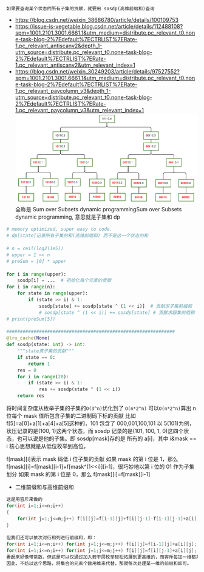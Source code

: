 `如果要查询某个状态的所有子集的贡献，就要用 sosdp(高维前缀和)查询`

- https://blog.csdn.net/weixin_38686780/article/details/100109753
- https://issue-is-vegetable.blog.csdn.net/article/details/112488108?spm=1001.2101.3001.6661.1&utm_medium=distribute.pc_relevant_t0.none-task-blog-2%7Edefault%7ECTRLIST%7ERate-1.pc_relevant_antiscanv2&depth_1-utm_source=distribute.pc_relevant_t0.none-task-blog-2%7Edefault%7ECTRLIST%7ERate-1.pc_relevant_antiscanv2&utm_relevant_index=1
- https://blog.csdn.net/weixin_30249203/article/details/97527552?spm=1001.2101.3001.6661.1&utm_medium=distribute.pc_relevant_t0.none-task-blog-2%7Edefault%7ECTRLIST%7ERate-1.pc_relevant_paycolumn_v3&depth_1-utm_source=distribute.pc_relevant_t0.none-task-blog-2%7Edefault%7ECTRLIST%7ERate-1.pc_relevant_paycolumn_v3&utm_relevant_index=1
  ![](image/note/1651762471154.png)
  全称是 Sum over Subsets dynamic programmingSum over Subsets dynamic programming, 意思就是子集和 dp

```py
# memory optimized, super easy to code.
# dp[state]记录所有子集的和(高维前缀和) 而不是这一个状态的和

# n = ceil(log2(1e5))
# upper = 1 << n
# preSum = [0] * upper

for i in range(upper):
    sosdp[i] = ...  # 初始化每个元素的贡献
for i in range(n):
    for state in range(upper):
        if (state >> i) & 1:
            sosdp[state] += sosdp[state ^ (1 << i)]  # 贡献求子集前缀和
            # sosdp[state ^ (1 << i)] += sosdp[state] # 贡献求超集前缀和
# print(preSum[5])

##############################################################
@lru_cache(None)
def sosdp(state: int) -> int:
    """state真子集的贡献"""
    if state == 0:
        return 1
    res = 0
    for i in range(20):
        if (state >> i) & 1:
            res += sosdp(state ^ (1 << i))
    return res
```

将时间复杂度从枚举子集的子集的`O(3^n)`优化到了 `O(n*2^n)`
可以`O(n*2^n)`算出 n 位每个 mask 值所包含子集的二进制码下标的贡献
比如 f[5]=a[0]+a[1]+a[4]+a[5]这种的，101 包含了 000,001,100,101
以 5(101)为例，状压记录的是(100, 1)这两个状态，而 sosdp 记录的是(101, 100, 1, 0)这四个状态，也可以说是他的子集。即 sosdp[mask]存的是 所有的 a[i]，其中 i&mask == i
核心思想就是从低位枚举到高位，

f[mask][i]表示 mask 码低 i 位子集的贡献
如果 mask 的第 i 位是 1，那么 f[mask][i]=f[mask][i-1]+f[mask^(1<<i)][i-1]，很巧妙地以第 i 位的 01 作为子集划分
如果 mask 的第 i 位是 0，那么 f[mask][i]=f[mask][i-1]

- 二维前缀和与高维前缀和

```C++
这是用容斥来做的
for(int i=1;i<=n;i++)
{
	for(int j=1;j<=m;j++) f[i][j]=f[i-1][j]+f[i][j-1]-f[i-1][j-1]+a[i][j];
}

但我们还可以依次对行和列进行前缀和，即：
for(int i=1;i<=n;i++) for(int j=1;j<=m;j++) f[i][j]=f[i-1][j]+a[i][j];
for(int i=1;i<=n;i++) for(int j=1;j<=m;j++) f[i][j]=f[i][j-1]+a[i][j];
看起来好像带常数，但这是可以仅通过加入若干层枚举轻松拓展到更高维的，而容斥每加一维都并不好推。
因此，不妨以这个思路，将集合的元素个数用维来代替，那就每次处理某一维的前缀和即可。
```

